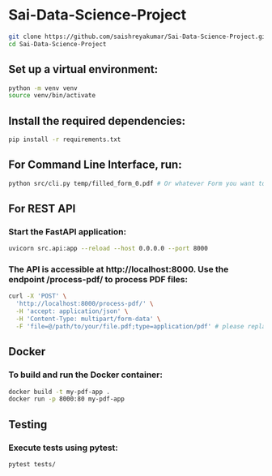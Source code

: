 # Sai-Data-Science-Project

```bash
git clone https://github.com/saishreyakumar/Sai-Data-Science-Project.git
cd Sai-Data-Science-Project
```
## Set up a virtual environment:

```bash
python -m venv venv
source venv/bin/activate 
```

## Install the required dependencies:
```bash
pip install -r requirements.txt
```


## For Command Line Interface, run:


```bash
python src/cli.py temp/filled_form_0.pdf # Or whatever Form you want to calculate the sum in, just add that particular pdf on to the temp folder
```

## For REST API
### Start the FastAPI application:

```bash
uvicorn src.api:app --reload --host 0.0.0.0 --port 8000
```
### The API is accessible at http://localhost:8000. Use the endpoint /process-pdf/ to process PDF files:

```bash
curl -X 'POST' \
  'http://localhost:8000/process-pdf/' \
  -H 'accept: application/json' \
  -H 'Content-Type: multipart/form-data' \
  -F 'file=@/path/to/your/file.pdf;type=application/pdf' # please replace the path/to/your/file.pdf with the location of you actual file, which you can get through VS Code and copy path from the temp folder
```
## Docker
### To build and run the Docker container:

```bash
docker build -t my-pdf-app .
docker run -p 8000:80 my-pdf-app
```

## Testing
### Execute tests using pytest:

```bash
pytest tests/
```
